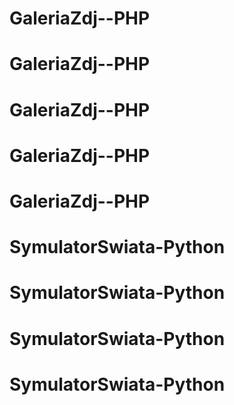 # GaleriaZdj--PHP
# GaleriaZdj--PHP
# GaleriaZdj--PHP
# GaleriaZdj--PHP
# GaleriaZdj--PHP
# SymulatorSwiata-Python
# SymulatorSwiata-Python
# SymulatorSwiata-Python
# SymulatorSwiata-Python
